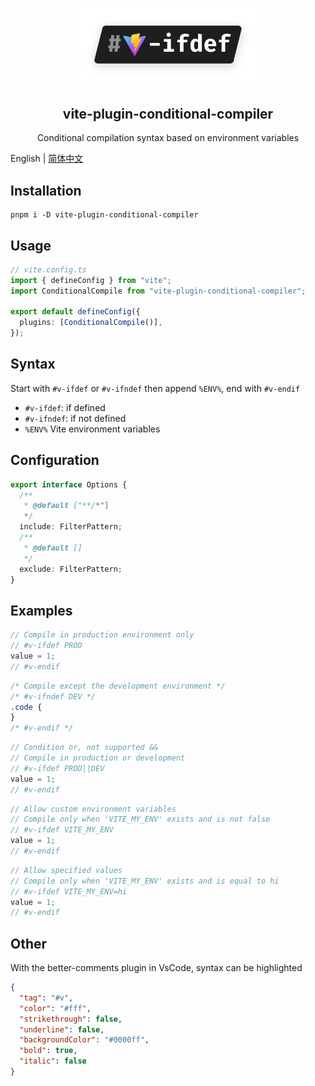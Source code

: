 <p align="center">
  <img width="300" src="./assets/logo.svg" alt="logo of vite-plugin-conditional-compiler repository">
</p>

<h2 align='center'>vite-plugin-conditional-compiler</h2>

<p align="center">Conditional compilation syntax based on environment variables</p>

English | [简体中文](./README.zh-CN.md)

## Installation

```
pnpm i -D vite-plugin-conditional-compiler
```

## Usage

```ts
// vite.config.ts
import { defineConfig } from "vite";
import ConditionalCompile from "vite-plugin-conditional-compiler";

export default defineConfig({
  plugins: [ConditionalCompile()],
});
```

## Syntax

Start with `#v-ifdef` or `#v-ifndef` then append `%ENV%`, end with `#v-endif`

- `#v-ifdef`: if defined
- `#v-ifndef`: if not defined
- `%ENV%` Vite environment variables

## Configuration

```ts
export interface Options {
  /**
   * @default ["**/*"]
   */
  include: FilterPattern;
  /**
   * @default []
   */
  exclude: FilterPattern;
}
```

## Examples

```js
// Compile in production environment only
// #v-ifdef PROD
value = 1;
// #v-endif
```

```css
/* Compile except the development environment */
/* #v-ifndef DEV */
.code {
}
/* #v-endif */
```

```js
// Condition or, not supported &&
// Compile in production or development
// #v-ifdef PROD||DEV
value = 1;
// #v-endif
```

```js
// Allow custom environment variables
// Compile only when 'VITE_MY_ENV' exists and is not false
// #v-ifdef VITE_MY_ENV
value = 1;
// #v-endif
```

```js
// Allow specified values
// Compile only when 'VITE_MY_ENV' exists and is equal to hi
// #v-ifdef VITE_MY_ENV=hi
value = 1;
// #v-endif
```

## Other

With the better-comments plugin in VsCode, syntax can be highlighted

```json
{
  "tag": "#v",
  "color": "#fff",
  "strikethrough": false,
  "underline": false,
  "backgroundColor": "#0000ff",
  "bold": true,
  "italic": false
}
```
